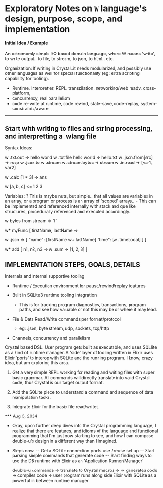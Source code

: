 # Exploratory Notes on `W` language's design, purpose, scope, and implementation

#### Initial Idea / Example

An extrememly simple I/O based domain language, where W means 'write', to write output..
to file, to stream, to json, to html.. etc.

Organization:
If writing in Crystal..it needs modularized, and possibly use other languages
as well for special functionality (eg: extra scripting capability for tooling).

- Runtime, Interpretter, REPL, transpilation, networking/web ready, cross-platform,
- concurrency, real parallelism
- code re-write at runtime, code rewind, state-save, code-replay, system-constraints/aware

------------------------
Start with writing to files and string processing, and interpretting a .wlang file
------------------------

Syntax Ideas:

w .txt.out => hello world
w .txt.file hello world => hello.txt
w .json.from[src] => resp
w .json.to
w .stream
w .stream.bytes => stream
w .in.read => [var1, var2]

w .calc [1 * 3] => ans

w  [a, b, c] <= 1 2 3 

Variables:
    ? This is maybe nuts, but simple.. that all values are variables in an array,
    or a program or process is an array of 'scoped' arrays..
    - This can be implemented and referenced internally with stack and que like structures,
    procedurally referenced and executed accordingly.

w bytes from stream => 'f'

w* myFunc  [ firstName, lastName =>

  w .json => [
        "name": [firstName w+ lastName]
        "time": [w .timeLocal]
    ]
]

w* add [ n1, n2, n3 =>
    w .sum => [1, 2, 3]
]

IMPLEMENTATION STEPS, GOALS, DETAILS
--------------------------------------

Internals and internal supportive tooling

- Runtime / Execution environment for pause/rewind/replay features
- Built in SQLite3 runtime tooling integration
    - This is for tracking program diagnostics, transactions, program paths,
      and see how valuable or not this may be or where it may lead.

- File & Data  Read/Write commands per format/protocol
    - eg: .json, byte stream, udp, sockets, tcp/http

- Channels, concurrency and parallelism

Crystal based DSL. User program gets built as executable,
and uses SQLlite as a kind of runtime manager. A 'side' layer of tooling written in Elixir uses Elixir 'ports' to
interop with SQLite and the running program. I know,
crazy idea, but am exploring this area.

1. Get a very simple REPL working for reading and writing files with super basic grammar. All commands will directly
translate into valid Crystal code, thus Crystal is our 
target output format.

2. Add the SQLite piece to understand a command and sequence
of data manipulation tasks.

3. Integrate Elixir for the basic file read/writes.

*** Aug 3, 2024

- Okay, upon further deep dives into the Crystal programming language,
  I realize that there are features, and idioms of the language
  and functional programming that I'm just now starting to see, and how
  I can compose double-u's design in a different way than I imagined.

- Steps now: 
    -- Get a SQLite connection pools use / reuse set up
    -- Start parsing simple commands that generate code
    -- Start finding ways to use the DB runtime with Elixir
       as an 'Application Runner/Manager'

    double-u commands -> translate to Crystal macros -> 
        -> generates code -> compiles code -> user program
        runs along side Elixir with SQLite as a powerful in between
        runtime manager
































